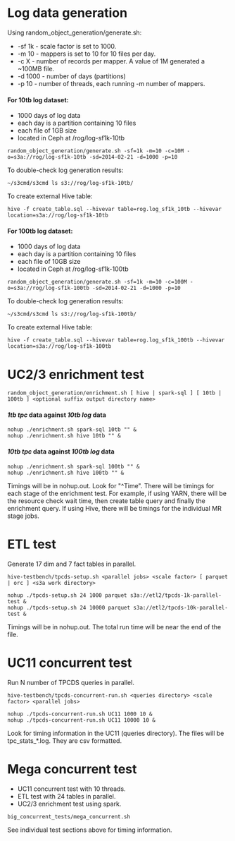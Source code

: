 # Log data generation

Using random_object_generation/generate.sh:
  * -sf 1k - scale factor is set to 1000.
  * -m 10 - mappers is set to 10 for 10 files per day.
  * -c X - number of records per mapper. A value of 1M generated a ~100MB file.
  * -d 1000 - number of days (partitions)
  * -p 10 - number of threads, each running -m number of mappers.

#### For 10tb log dataset:

  * 1000 days of log data  
  * each day is a partition containing 10 files  
  * each file of 1GB size  
  * located in Ceph at /rog/log-sf1k-10tb  

`random_object_generation/generate.sh -sf=1k -m=10 -c=10M -o=s3a://rog/log-sf1k-10tb -sd=2014-02-21 -d=1000 -p=10`

To double-check log generation results:  

`~/s3cmd/s3cmd ls s3://rog/log-sf1k-10tb/`

To create external Hive table:  

`hive -f create_table.sql --hivevar table=rog.log_sf1k_10tb --hivevar location=s3a://rog/log-sf1k-10tb`

#### For 100tb log dataset:

  * 1000 days of log data  
  * each day is a partition containing 10 files  
  * each file of 10GB size  
  * located in Ceph at /rog/log-sf1k-100tb  

`random_object_generation/generate.sh -sf=1k -m=10 -c=100M -o=s3a://rog/log-sf1k-100tb -sd=2014-02-21 -d=1000 -p=10`

To double-check log generation results:  

`~/s3cmd/s3cmd ls s3://rog/log-sf1k-100tb/`

To create external Hive table:  

`hive -f create_table.sql --hivevar table=rog.log_sf1k_100tb --hivevar location=s3a://rog/log-sf1k-100tb`

# UC2/3 enrichment test

`random_object_generation/enrichment.sh [ hive | spark-sql ] [ 10tb | 100tb ] <optional suffix output directory name>`  

#### _1tb tpc_ data against _10tb log_ data

`nohup ./enrichment.sh spark-sql 10tb "" &`  
`nohup ./enrichment.sh hive 10tb "" &`  

#### _10tb tpc_ data against _100tb log_ data

`nohup ./enrichment.sh spark-sql 100tb "" &`  
`nohup ./enrichment.sh hive 100tb "" &`  

Timings will be in nohup.out. Look for "^Time". There will be timings for each stage of the enrichment test. For example, if using YARN, there will be the resource check wait time, then create table query and finally the enrichment query. If using Hive, there will be timings for the individual MR stage jobs.

# ETL test

Generate 17 dim and 7 fact tables in parallel.  

`hive-testbench/tpcds-setup.sh <parallel jobs> <scale factor> [ parquet | orc ] <s3a work directory>`  

`nohup ./tpcds-setup.sh 24 1000 parquet s3a://etl2/tpcds-1k-parallel-test &`  
`nohup ./tpcds-setup.sh 24 10000 parquet s3a://etl2/tpcds-10k-parallel-test &`  

Timings will be in nohup.out. The total run time will be near the end of the file.

# UC11 concurrent test

Run N number of TPCDS queries in parallel.  

`hive-testbench/tpcds-concurrent-run.sh <queries directory> <scale factor> <parallel jobs>`  

`nohup ./tpcds-concurrent-run.sh UC11 1000 10 &`  
`nohup ./tpcds-concurrent-run.sh UC11 10000 10 &`  

Look for timing information in the UC11 (queries directory). The files will be tpc\_stats\_\*.log. They are csv formatted.

# Mega concurrent test

* UC11 concurrent test with 10 threads.
* ETL test with 24 tables in parallel.
* UC2/3 enrichment test using spark.

`big_concurrent_tests/mega_concurrent.sh`

See individual test sections above for timing information.

